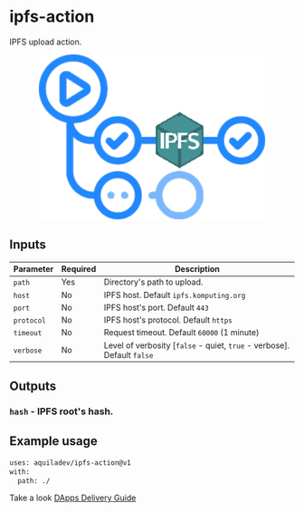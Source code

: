# ipfs-action
IPFS upload action.

<p align="center">
  <img width="400" src="assets/ipfs-action.png" alt="ipfs action">
</p>

## Inputs
Parameter     |Required |Description
---           |---      |---
`path`        |Yes      |Directory's path to upload.
`host`        |No       |IPFS host. Default `ipfs.komputing.org`
`port`        |No       |IPFS host's port. Default `443`
`protocol`    |No       |IPFS host's protocol. Default `https`
`timeout`     |No       |Request timeout. Default `60000` (1 minute)
`verbose`     |No       |Level of verbosity [`false` - quiet, `true` - verbose]. Default `false`

## Outputs

### `hash` - IPFS root's hash.

## Example usage

```
uses: aquiladev/ipfs-action@v1
with:
  path: ./
```

Take a look [DApps Delivery Guide](https://dapps-delivery-guide.readthedocs.io/)